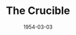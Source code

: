 ---
title: The Crucible
date: 1954-03-03
closing_date: 1954-03-13
layout: productions
featured_image:
image_caption:
image_credit:
playbill:
category:
Theatre: Theatre Jacksonville
Venue: Little Theatre
cast:
- Abigail Williams: Yvonne Peairs
- Ann Putnam: Thelma House
- Betty Parris: Barbara Ehrmann
- Deputy-Governor Dandford: Don Heebner
- Elizabeth Proctor: Peggy Gift
- Ezekiel Cheever: Frank Lobaito
- Francis Nurse: John Nixon
- Giles Corey: Elmo Lehman
- John Proctor: Fred Chapman
- Judge Hathorne: Emanuel Ehrlich
- Mary Warren: Joan Pomeroy
- Mercy Lewis: Margaret Ann Diz
- Rebecca Nurse: Rose Forney
- Reverend John Hale: Robert Zellers
- Reverend Samuel Parris: Paul M. Meikle
- Sarah Good: Nina Branch
- Susanna Wallcott: Evelyn Bell
- Tituba: Alice Nunn
crew:
- Assistant Director: Shirley Cadle
- Bookholder: Carol Ann Vogel
- Director: Paul E. Geisenhof
- Light Controls: Nina Branch
- Make-up Assistant:
  - James Donandson
  - Isabel Arflin
  - Mattie Godwin
  - Elva Stein
  - Nancy Kossow
- Make-up Chairman: Polly Clendenning
- Properties Assistant:
  - Jocelyn Brown
  - Becky Rogers
  - Tye Thebaut
  - Madelon Geisenhof
- Properties Chairman: Jay Harder
- Set Construction and Painting:
  - Melvin Barnert
  - Fritz Ashworth
  - Larry Maher
  - Hobson Blackmon
  - Mason Darby
  - Barbara Meyer
  - Eddie O'Neil
  - L.J. Gift
  - George Sanchez
  - Mrs. W.H. Adams, jr.
  - Elmo Lehman
  - Jim Ashworth
  - Mary Wallis
  - Jay Geisenhof
  - Shirley Cadle
  - Paul M. Meikle
  - James Hicken
  - Evelyn Bell
  - Peg Pumpelly
  - Franklin Bunch
  - Philip Meunier
  - Jan Meunier
  - Retta Kirby
  - Walter Gomel
  - R. Erdman Wilson
  - Barbara Lakey
  - Conrad Jaburg
  - Budd Porter
  - Alice Nunn
  - Isabel Arflin
  - Nina Branch
  - Frank Hill
  - Carl West
  - Marion Conner
  - W.H. Adams, Jr.
  - T.J. House
- Setting and Technical Direction: George A. Ramsey, Jr.
- Stage Manager: Hobson Blackmon
orchestra:
external_links:
---